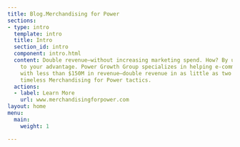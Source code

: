 ```yaml
---
title: Blog.Merchandising for Power
sections:
- type: intro
  template: intro
  title: Intro
  section_id: intro
  component: intro.html
  content: Double revenue—without increasing marketing spend. How? By using Power
    to your advantage. Power Growth Group specializes in helping e-commerce businesses
    with less than $150M in revenue—double revenue in as little as two years by applying
    timeless Merchandising for Power tactics.
  actions:
  - label: Learn More
    url: www.merchandisingforpower.com
layout: home
menu:
  main:
    weight: 1

---
```

